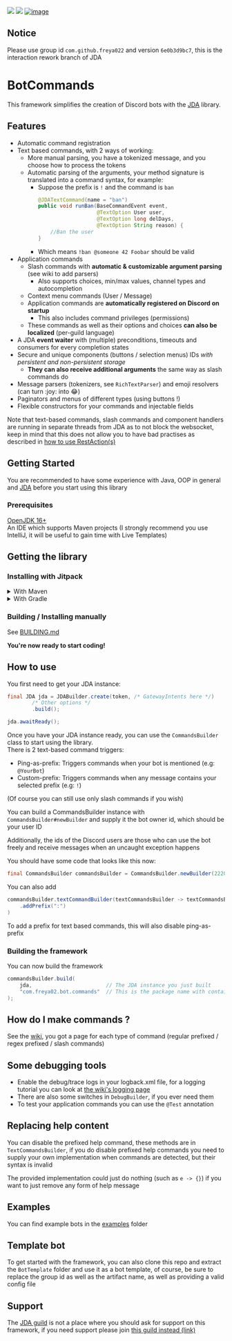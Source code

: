 ![](https://img.shields.io/badge/JDA%20Version-Read_notice-important)
![](https://img.shields.io/badge/Version-Use_latest_commit-informational)
[![image](https://discordapp.com/api/guilds/848502702731165738/embed.png?style=shield)](https://discord.gg/frpCcQfvTz)

## Notice

Please use group id `com.github.freya022` and version `6e0b3d9bc7`, this is the interaction rework branch of JDA

# BotCommands
This framework simplifies the creation of Discord bots with the [JDA](https://github.com/DV8FromTheWorld/JDA) library.

## Features

* Automatic command registration
* Text based commands, with 2 ways of working:
  * More manual parsing, you have a tokenized message, and you choose how to process the tokens
  * Automatic parsing of the arguments, your method signature is translated into a command syntax, for example:
    * Suppose the prefix is `!` and the command is `ban`
      ```java
      @JDATextCommand(name = "ban")
      public void runBan(BaseCommandEvent event,
                         @TextOption User user,
                         @TextOption long delDays,
                         @TextOption String reason) {
          //Ban the user
      }
      ```
    * Which means `!ban @someone 42 Foobar` should be valid
* Application commands
  * Slash commands with **automatic & customizable argument parsing** (see wiki to add parsers)
    * Also supports choices, min/max values, channel types and autocompletion
  * Context menu commands (User / Message)
  * Application commands are **automatically registered on Discord on startup**
    * This also includes command privileges (permissions) 
  * These commands as well as their options and choices **can also be localized** (per-guild language)
* A JDA **event waiter** with (multiple) preconditions, timeouts and consumers for every completion states 
* Secure and unique components (buttons / selection menus) IDs *with persistent and non-persistent storage*
  * **They can also receive additional arguments** the same way as slash commands do
* Message parsers (tokenizers, see `RichTextParser`) and emoji resolvers (can turn \:joy\: into 😂)
* Paginators and menus of different types (using buttons !)
* Flexible constructors for your commands and injectable fields

Note that text-based commands, slash commands and component handlers are running in separate threads from JDA as to not block the websocket, keep in mind that this does not allow you to have bad practises as described in [how to use RestAction(s)](https://github.com/DV8FromTheWorld/JDA/wiki/7%29-Using-RestAction) 

## Getting Started
You are recommended to have some experience with Java, OOP in general and [JDA](https://github.com/DV8FromTheWorld/JDA) before you start using this library

### Prerequisites
[OpenJDK 16+](https://adoptium.net/releases.html?variant=openjdk16&jvmVariant=hotspot) <br>
An IDE which supports Maven projects (I strongly recommend you use IntelliJ, it will be useful to gain time with Live Templates)

## Getting the library
### Installing with Jitpack

<details>
<summary>With Maven</summary>

You can add the following to your pom.xml
```xml
<repositories>
  <repository>
      <id>jitpack</id>
      <url>https://jitpack.io</url>
  </repository>
</repositories>

...

<dependencies>
  <dependency>
    <groupId>com.github.freya022</groupId>
    <artifactId>BotCommands</artifactId>
    <version>VERSION</version>
  </dependency>
</dependencies>
```
</details>

<details>
<summary>With Gradle</summary>

You can add the following to your pom.xml
```gradle
dependencies {
    implementation 'com.github.freya022:BotCommands:VERSION'
    ...
}

...

repositories {
    maven {
        name 'jitpack'
        url 'https://jitpack.io'
    }
    ...
}
```
</details>

### Building / Installing manually

See [BUILDING.md](BUILDING.md)

**You're now ready to start coding!**

## How to use
You first need to get your JDA instance:
```java
final JDA jda = JDABuilder.create(token, /* GatewayIntents here */)
		/* Other options */
		.build();

jda.awaitReady();
```
Once you have your JDA instance ready, you can use the `CommandsBuilder` class to start using the library.<br>
There is 2 text-based command triggers:
* Ping-as-prefix: Triggers commands when your bot is mentioned (e.g: `@YourBot`)
* Custom-prefix: Triggers commands when any message contains your selected prefix (e.g: `!`)

(Of course you can still use only slash commands if you wish)

You can build a CommandsBuilder instance with `CommandsBuilder#newBuilder` and supply it the bot owner id, which should be your user ID

Additionally, the ids of the Discord users are those who can use the bot freely and receive messages when an uncaught exception happens

You should have some code that looks like this now:
```java
final CommandsBuilder commandsBuilder = CommandsBuilder.newBuilder(222046562543468545L);
```

You can also add 
```java
commandsBuilder.textCommandBuilder(textCommandsBuilder -> textCommandsBuilder
    .addPrefix(":")
)
```

To add a prefix for text based commands, this will also disable ping-as-prefix

### Building the framework
You can now build the framework
```java
commandsBuilder.build(
    jda,                        // The JDA instance you just built 
    "com.freya02.bot.commands"  // This is the package name with contains all your commands / handlers...
); 
```

## How do I make commands ?
See the [wiki](https://github.com/freya022/BotCommands/wiki), you got a page for each type of command (regular prefixed / regex prefixed / slash commands)

## Some debugging tools

- Enable the debug/trace logs in your logback.xml file, for a logging tutorial you can look at [the wiki's logging page](https://github.com/freya022/BotCommands/wiki/Logging)
- There are also some switches in `DebugBuilder`, if you ever need them
- To test your application commands you can use the `@Test` annotation

## Replacing help content

You can disable the prefixed help command, these methods are in `TextCommandsBuilder`, if you do disable prefixed help commands you need to supply your own implementation when commands are detected, but their syntax is invalid

The provided implementation could just do nothing (such as `e -> {}`) if you want to just remove any form of help message

## Examples

You can find example bots in the [examples](Examples) folder

## Template bot

To get started with the framework, you can also clone this repo and extract the `BotTemplate` folder and use it as a bot template, of course, be sure to replace the group id as well as the artifact name, as well as providing a valid config file

## Support

The [JDA guild](https://discord.gg/jda) is not a place where you should ask for support on this framework, if you need support please join [this guild instead (link)](https://discord.gg/frpCcQfvTz)
